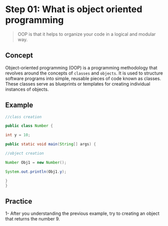 # Step 01: What is object oriented programming
  > OOP is that it helps to organize your code in a logical and modular way.

## Concept
Object-oriented programming (OOP) is a programming methodology that revolves around the concepts of `classes` and `objects`. It is used to structure software programs into simple, reusable pieces of code known as classes. These classes serve as blueprints or templates for creating individual instances of objects.

## Example
```java
//class creation

public class Number {

int y = 10;

public static void main(String[] args) {

//object creation

Number Obj1 = new Number(); 

System.out.println(Obj1.y);

}
}
```

## Practice

1- After you understanding the previous example, try to creating an object that returns the number 9.
